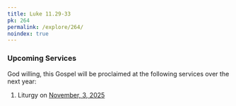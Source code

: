 ```yaml
---
title: Luke 11.29-33
pk: 264
permalink: /explore/264/
noindex: true
---
```


### Upcoming Services

God willing, this Gospel will be proclaimed at the following services over the next year:


1. Liturgy on [November,  3, 2025](https://orthocal.info/readings/gregorian/2025/11/03/)
